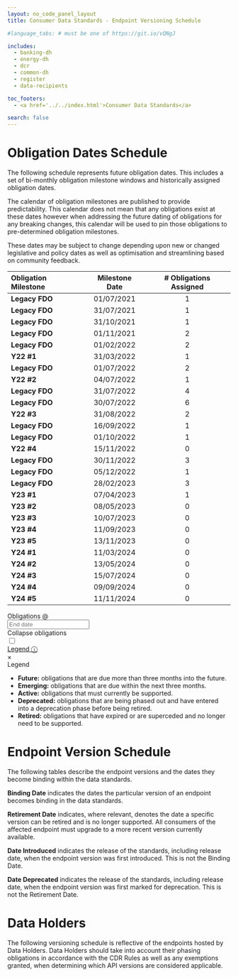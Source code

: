 ```yaml
---
layout: no_code_panel_layout
title: Consumer Data Standards - Endpoint Versioning Schedule

#language_tabs: # must be one of https://git.io/vQNgJ

includes:
  - banking-dh
  - energy-dh
  - dcr
  - common-dh
  - register
  - data-recipients

toc_footers:
  - <a href='../../index.html'>Consumer Data Standards</a>

search: false
---
```


# Obligation Dates Schedule
The following schedule represents future obligation dates. This includes a set of bi-monthly obligation milestone windows and historically assigned obligation dates.

The calendar of obligation milestones are published to provide predictability. This calendar does not mean that any obligations exist at these dates however when addressing the future dating of obligations for any breaking changes, this calendar will be used to pin those obligations to pre-determined obligation milestones.

These dates may be subject to change depending upon new or changed legislative and policy dates as well as optimisation and streamlining based on community feedback.

| Obligation Milestone | Milestone Date | # Obligations Assigned |
| :------------------- | :------------: | :--------------------: |
| **Legacy FDO** | 01/07/2021 | 1 |
| **Legacy FDO** | 31/07/2021 | 1 |
| **Legacy FDO** | 31/10/2021 | 1 |
| **Legacy FDO** | 01/11/2021 | 2 |
| **Legacy FDO** | 01/02/2022 | 2 |
| **Y22 #1** | 31/03/2022 | 1 |
| **Legacy FDO** | 01/07/2022 | 2 |
| **Y22 #2** | 04/07/2022 | 1 |
| **Legacy FDO** | 31/07/2022 | 4 |
| **Legacy FDO** | 30/07/2022 | 6 |
| **Y22 #3** | 31/08/2022 | 2 |
| **Legacy FDO** | 16/09/2022 | 1 |
| **Legacy FDO** | 01/10/2022 | 1 |
| **Y22 #4** | 15/11/2022 | 0 |
| **Legacy FDO** | 30/11/2022 | 3 |
| **Legacy FDO** | 05/12/2022 | 1 |
| **Legacy FDO** | 28/02/2023 | 3 |
| **Y23 #1** | 07/04/2023 | 1 |
| **Y23 #2** | 08/05/2023 | 0 |
| **Y23 #3** | 10/07/2023 | 0 |
| **Y23 #4** | 11/09/2023 | 0 |
| **Y23 #5** | 13/11/2023 | 0 |
| **Y24 #1** | 11/03/2024 | 0 |
| **Y24 #2** | 13/05/2024 | 0 |
| **Y24 #3** | 15/07/2024 | 0 |
| **Y24 #4** | 09/09/2024 | 0 |
| **Y24 #5** | 11/11/2024 | 0 |

<div id="date-picker">
  <div class="input-group">
    <div class="input-group-prepend">
      <span class="input-group-text">Obligations @</span>
    </div>
    <input type="text" id="end-date" placeholder="End date" aria-label="End date" class="form-control end-date date-picker-input">
    <div class="collapse-obligations-toggle">
      <div class="toggle-title">Collapse obligations</div>
        <!-- Rounded switch -->
      <label class="switch">
        <input type="checkbox">
        <span class="slider round"></span>
      </label>
    </div>
    <div class="legend-title"><a href="#legend">Legend &#9432;</a></div>
  </div>
  <span class="cancel hide">×</span>
</div>
<div class="lightbox" id="legend"><a href="#" class="defocus"></a>
  <div class="legend">
      <div class="legend-title">Legend</div>
      <ul>
        <li><span class="legend-future-obligations"></span> <b>Future:</b> obligations that are due more than three months into the future.</li>
        <li><span class="legend-emerging-obligations"></span> <b>Emerging:</b> obligations that are due within the next three months.</li>
        <li><span class="legend-active-obligations"></span> <b>Active:</b> obligations that must currently be supported.</li>
        <li><span class="legend-deprecated-obligations"></span> <b>Deprecated:</b> obligations that are being phased out and have entered into a deprecation phase before being retired.</li>
        <li><span class="legend-retired-obligations"></span> <b>Retired:</b> obligations that have expired or are superceded and no longer need to be supported.</li>
      </ul>
  </div>
</div>

# Endpoint Version Schedule

The following tables describe the endpoint versions and the dates they become binding within the data standards.

**Binding Date** indicates the dates the particular version of an endpoint becomes binding in the data standards.

**Retirement Date** indicates, where relevant, denotes the date a specific version can be retired and is no longer supported. All consumers of the affected endpoint must upgrade to a more recent version currently available.

**Date Introduced** indicates the release of the standards, including release date, when the endpoint version was first introduced. This is not the Binding Date.

**Date Deprecated** indicates the release of the standards, including release date, when the endpoint version was first marked for deprecation. This is not the Retirement Date.

# Data Holders
The following versioning schedule is reflective of the endpoints hosted by Data Holders. Data Holders should take into account their phasing obligations in accordance with the CDR Rules as well as any exemptions granted, when determining which API versions are considered applicable.
